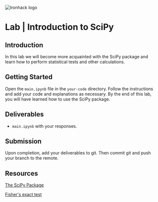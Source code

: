 ![Ironhack logo](https://i.imgur.com/1QgrNNw.png)

# Lab | Introduction to SciPy

## Introduction

In this lab we will become more acquainted with the SciPy package and learn how to perform statistical tests and other calculations.

## Getting Started

Open the `main.ipynb` file in the `your-code` directory. Follow the instructions and add your code and explanations as necessary. By the end of this lab, you will have learned how to use the SciPy package.

## Deliverables

- `main.ipynb` with your responses.

## Submission

Upon completion, add your deliverables to git. Then commit git and push your branch to the remote.

## Resources

[The SciPy Package](https://docs.scipy.org/doc/scipy/reference/index.html)

[Fisher's exact test](https://en.wikipedia.org/wiki/Fisher%27s_exact_test)